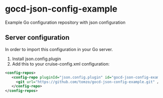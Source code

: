 # gocd-json-config-example
Example Go configuration repository with json configuration

## Server configuration

In order to import this configuration in your Go server.
1. Install json.config.plugin
2. Add this to your cruise-config.xml configuration:
```xml
<config-repos>
   <config-repo pluginId="json.config.plugin" id="gocd-json-config-example">
     <git url="https://github.com/tomzo/gocd-json-config-example.git" />
   </config-repo>
</config-repos>
```
